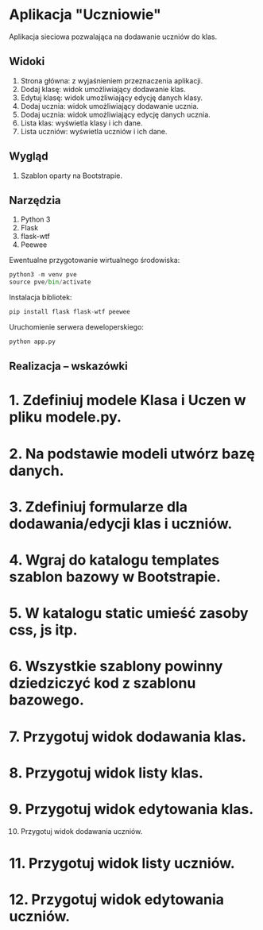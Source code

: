 # Aplikacja "Uczniowie"
Aplikacja sieciowa pozwalająca na dodawanie uczniów do klas.

## Widoki

1. Strona główna: z wyjaśnieniem przeznaczenia aplikacji.
2. Dodaj klasę: widok umożliwiający dodawanie klas.
3. Edytuj klasę: widok umożliwiający edycję danych klasy.
4. Dodaj ucznia: widok umożliwiający dodawanie ucznia.
5. Dodaj ucznia: widok umożliwiający edycję danych ucznia.
6. Lista klas: wyświetla klasy i ich dane.
7. Lista uczniów: wyświetla uczniów i ich dane.

## Wygląd

1. Szablon oparty na Bootstrapie.

## Narzędzia

1. Python 3
2. Flask
3. flask-wtf
4. Peewee

Ewentualne przygotowanie wirtualnego środowiska:

```python
python3 -m venv pve
source pve/bin/activate
```

Instalacja bibliotek:

```python
pip install flask flask-wtf peewee
```

Uruchomienie serwera deweloperskiego:

```python
python app.py
```

## Realizacja – wskazówki

# 1. Zdefiniuj modele Klasa i Uczen w pliku modele.py.
# 2. Na podstawie modeli utwórz bazę danych.
# 3. Zdefiniuj formularze dla dodawania/edycji klas i uczniów.
# 4. Wgraj do katalogu templates szablon bazowy w Bootstrapie.
# 5. W katalogu static umieść zasoby css, js itp.
# 6. Wszystkie szablony powinny dziedziczyć kod z szablonu bazowego.
# 7. Przygotuj widok dodawania klas.
# 8. Przygotuj widok listy klas.
# 9. Przygotuj widok edytowania klas.
10. Przygotuj widok dodawania uczniów.
# 11. Przygotuj widok listy uczniów.
# 12. Przygotuj widok edytowania uczniów.
